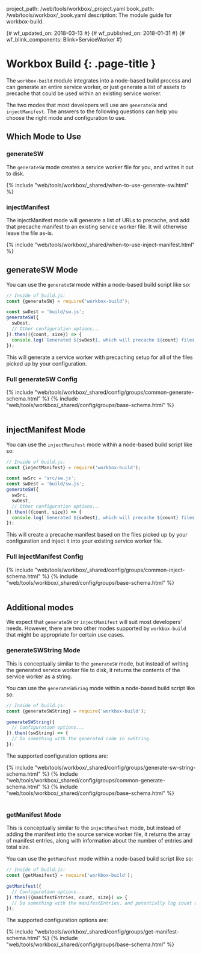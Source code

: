 project_path: /web/tools/workbox/_project.yaml
book_path: /web/tools/workbox/_book.yaml
description: The module guide for workbox-build.

{# wf_updated_on: 2018-03-13 #}
{# wf_published_on: 2018-01-31 #}
{# wf_blink_components: Blink>ServiceWorker #}

# Workbox Build {: .page-title }

The `workbox-build` module integrates into a node-based build process and can generate an entire
service worker, or just generate a list of assets to precache that could be used within an existing
service worker.

The two modes that most developers will use are `generateSW` and `injectManifest`. The answers to
the following questions can help you choose the right mode and configuration to use.

## Which Mode to Use

### generateSW

The `generateSW` mode creates a service worker file for you, and writes it out to disk.

{% include "web/tools/workbox/_shared/when-to-use-generate-sw.html" %}

### injectManifest

The injectManifest mode will generate a list of URLs to precache, and add that precache manifest to
an existing service worker file. It will otherwise leave the file as-is.

{% include "web/tools/workbox/_shared/when-to-use-inject-manifest.html" %}

## generateSW Mode

You can use the `generateSW` mode within a node-based build script like so:

```javascript
// Inside of build.js:
const {generateSW} = require('workbox-build');

const swDest = 'build/sw.js';
generateSW({
  swDest,
  // Other configuration options...
}).then(({count, size}) => {
  console.log(`Generated ${swDest}, which will precache ${count} files, totaling ${size} bytes.`);
});
```

This will generate a service worker with precaching setup for all of the files picked up by your
configuration.

### Full generateSW Config

<table class="responsive">
  <tbody>
{% include "web/tools/workbox/_shared/config/groups/common-generate-schema.html" %}
{% include "web/tools/workbox/_shared/config/groups/base-schema.html" %}
  </tbody>
</table>

## injectManifest Mode

You can use the `injectManifest` mode within a node-based build script like so:

```javascript
// Inside of build.js:
const {injectManifest} = require('workbox-build');

const swSrc = 'src/sw.js';
const swDest = 'build/sw.js';
generateSW({
  swSrc,
  swDest,
  // Other configuration options...
}).then(({count, size}) => {
  console.log(`Generated ${swDest}, which will precache ${count} files, totaling ${size} bytes.`);
});
```

This will create a precache manifest based on the files picked up by your configuration and inject
it into your existing service worker file.

### Full injectManifest Config

<table class="responsive">
  <tbody>
{% include "web/tools/workbox/_shared/config/groups/common-inject-schema.html" %}
{% include "web/tools/workbox/_shared/config/groups/base-schema.html" %}
  </tbody>
</table>

## Additional modes

We expect that `generateSW` or `injectManifest` will suit most developers' needs. However, there are
two other modes supported by `workbox-build` that might be appropriate for certain use cases.

### generateSWString Mode

This is conceptually similar to the `generateSW` mode, but instead of writing the generated service
worker file to disk, it returns the contents of the service worker as a string.

You can use the `generateSWSring` mode within a node-based build script like so:

```javascript
// Inside of build.js:
const {generateSWString} = require('workbox-build');

generateSWString({
  // Configuration options...
}).then((swString) => {
  // Do something with the generated code in swString.
});
```

The supported configuration options are:

<table class="responsive">
  <tbody>
{% include "web/tools/workbox/_shared/config/groups/generate-sw-string-schema.html" %}
{% include "web/tools/workbox/_shared/config/groups/common-generate-schema.html" %}
{% include "web/tools/workbox/_shared/config/groups/base-schema.html" %}
  </tbody>
</table>

### getManifest Mode

This is conceptually similar to the `injectManifest` mode, but instead of adding the manifest into
the source service worker file, it returns the array of manifest entries, along with information
about the number of entries and total size.

You can use the `getManifest` mode within a node-based build script like so:

```javascript
// Inside of build.js:
const {getManifest} = require('workbox-build');

getManifest({
  // Configuration options...
}).then(({manifestEntries, count, size}) => {
  // Do something with the manifestEntries, and potentially log count and size.
});
```

The supported configuration options are:

<table class="responsive">
  <tbody>
{% include "web/tools/workbox/_shared/config/groups/get-manifest-schema.html" %}
{% include "web/tools/workbox/_shared/config/groups/base-schema.html" %}
  </tbody>
</table>
